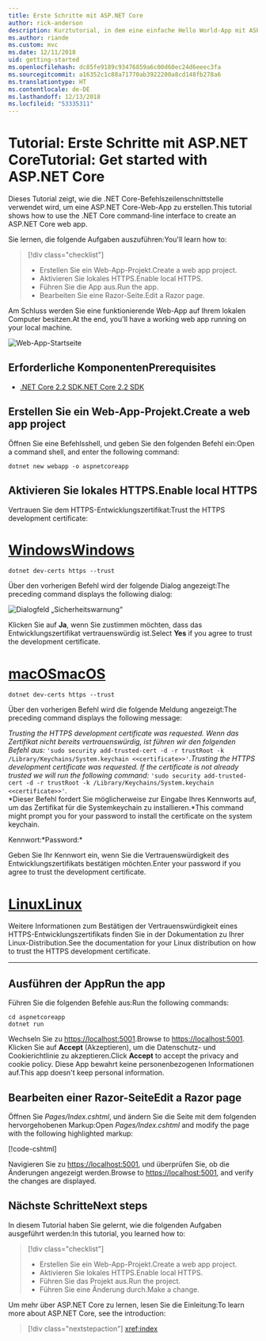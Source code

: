 ```yaml
---
title: Erste Schritte mit ASP.NET Core
author: rick-anderson
description: Kurztutorial, in dem eine einfache Hello World-App mit ASP.NET Core erstellt und ausgeführt wird.
ms.author: riande
ms.custom: mvc
ms.date: 12/11/2018
uid: getting-started
ms.openlocfilehash: dc85fe9189c93476859a6c00d60ec24d6eeec3fa
ms.sourcegitcommit: a16352c1c88a71770ab3922200a8cd148fb278a6
ms.translationtype: HT
ms.contentlocale: de-DE
ms.lasthandoff: 12/13/2018
ms.locfileid: "53335311"
---
```

# <a name="tutorial-get-started-with-aspnet-core"></a><span data-ttu-id="6e4fa-103">Tutorial: Erste Schritte mit ASP.NET Core</span><span class="sxs-lookup"><span data-stu-id="6e4fa-103">Tutorial: Get started with ASP.NET Core</span></span>

<span data-ttu-id="6e4fa-104">Dieses Tutorial zeigt, wie die .NET Core-Befehlszeilenschnittstelle verwendet wird, um eine ASP.NET Core-Web-App zu erstellen.</span><span class="sxs-lookup"><span data-stu-id="6e4fa-104">This tutorial shows how to use the .NET Core command-line interface to create an ASP.NET Core web app.</span></span>

<span data-ttu-id="6e4fa-105">Sie lernen, die folgende Aufgaben auszuführen:</span><span class="sxs-lookup"><span data-stu-id="6e4fa-105">You'll learn how to:</span></span>

> [!div class="checklist"]
> * <span data-ttu-id="6e4fa-106">Erstellen Sie ein Web-App-Projekt.</span><span class="sxs-lookup"><span data-stu-id="6e4fa-106">Create a web app project.</span></span>
> * <span data-ttu-id="6e4fa-107">Aktivieren Sie lokales HTTPS.</span><span class="sxs-lookup"><span data-stu-id="6e4fa-107">Enable local HTTPS.</span></span>
> * <span data-ttu-id="6e4fa-108">Führen Sie die App aus.</span><span class="sxs-lookup"><span data-stu-id="6e4fa-108">Run the app.</span></span>
> * <span data-ttu-id="6e4fa-109">Bearbeiten Sie eine Razor-Seite.</span><span class="sxs-lookup"><span data-stu-id="6e4fa-109">Edit a Razor page.</span></span>

<span data-ttu-id="6e4fa-110">Am Schluss werden Sie eine funktionierende Web-App auf Ihrem lokalen Computer besitzen.</span><span class="sxs-lookup"><span data-stu-id="6e4fa-110">At the end, you'll have a working web app running on your local machine.</span></span>

![Web-App-Startseite](_static/home-page.png)

## <a name="prerequisites"></a><span data-ttu-id="6e4fa-112">Erforderliche Komponenten</span><span class="sxs-lookup"><span data-stu-id="6e4fa-112">Prerequisites</span></span>

* [<span data-ttu-id="6e4fa-113">.NET Core 2.2 SDK</span><span class="sxs-lookup"><span data-stu-id="6e4fa-113">.NET Core 2.2 SDK</span></span>](https://www.microsoft.com/net/download/all)

## <a name="create-a-web-app-project"></a><span data-ttu-id="6e4fa-114">Erstellen Sie ein Web-App-Projekt.</span><span class="sxs-lookup"><span data-stu-id="6e4fa-114">Create a web app project</span></span>

<span data-ttu-id="6e4fa-115">Öffnen Sie eine Befehlsshell, und geben Sie den folgenden Befehl ein:</span><span class="sxs-lookup"><span data-stu-id="6e4fa-115">Open a command shell, and enter the following command:</span></span>

```console
dotnet new webapp -o aspnetcoreapp
```

## <a name="enable-local-https"></a><span data-ttu-id="6e4fa-116">Aktivieren Sie lokales HTTPS.</span><span class="sxs-lookup"><span data-stu-id="6e4fa-116">Enable local HTTPS</span></span>

<span data-ttu-id="6e4fa-117">Vertrauen Sie dem HTTPS-Entwicklungszertifikat:</span><span class="sxs-lookup"><span data-stu-id="6e4fa-117">Trust the HTTPS development certificate:</span></span>

# <a name="windowstabwindows"></a>[<span data-ttu-id="6e4fa-118">Windows</span><span class="sxs-lookup"><span data-stu-id="6e4fa-118">Windows</span></span>](#tab/windows)

```console
dotnet dev-certs https --trust
```

<span data-ttu-id="6e4fa-119">Über den vorherigen Befehl wird der folgende Dialog angezeigt:</span><span class="sxs-lookup"><span data-stu-id="6e4fa-119">The preceding command displays the following dialog:</span></span>

![Dialogfeld „Sicherheitswarnung“](_static/cert.png)

<span data-ttu-id="6e4fa-121">Klicken Sie auf **Ja**, wenn Sie zustimmen möchten, dass das Entwicklungszertifikat vertrauenswürdig ist.</span><span class="sxs-lookup"><span data-stu-id="6e4fa-121">Select **Yes** if you agree to trust the development certificate.</span></span>

# <a name="macostabmacos"></a>[<span data-ttu-id="6e4fa-122">macOS</span><span class="sxs-lookup"><span data-stu-id="6e4fa-122">macOS</span></span>](#tab/macos)

```console
dotnet dev-certs https --trust
```

<span data-ttu-id="6e4fa-123">Über den vorherigen Befehl wird die folgende Meldung angezeigt:</span><span class="sxs-lookup"><span data-stu-id="6e4fa-123">The preceding command displays the following message:</span></span>

<span data-ttu-id="6e4fa-124">*Trusting the HTTPS development certificate was requested. Wenn das Zertifikat nicht bereits vertrauenswürdig, ist führen wir den folgenden Befehl aus:*  `'sudo security add-trusted-cert -d -r trustRoot -k /Library/Keychains/System.keychain <<certificate>>'`.</span><span class="sxs-lookup"><span data-stu-id="6e4fa-124">*Trusting the HTTPS development certificate was requested. If the certificate is not already trusted we will run the following command:* `'sudo security add-trusted-cert -d -r trustRoot -k /Library/Keychains/System.keychain <<certificate>>'`.</span></span>  
<span data-ttu-id="6e4fa-125">\*Dieser Befehl fordert Sie möglicherweise zur Eingabe Ihres Kennworts auf, um das Zertifikat für die Systemkeychain zu installieren.</span><span class="sxs-lookup"><span data-stu-id="6e4fa-125">\*This command might prompt you for your password to install the certificate on the system keychain.</span></span>

<span data-ttu-id="6e4fa-126">Kennwort:\*</span><span class="sxs-lookup"><span data-stu-id="6e4fa-126">Password:\*</span></span>

<span data-ttu-id="6e4fa-127">Geben Sie Ihr Kennwort ein, wenn Sie die Vertrauenswürdigkeit des Entwicklungszertifikats bestätigen möchten.</span><span class="sxs-lookup"><span data-stu-id="6e4fa-127">Enter your password if you agree to trust the development certificate.</span></span>

# <a name="linuxtablinux"></a>[<span data-ttu-id="6e4fa-128">Linux</span><span class="sxs-lookup"><span data-stu-id="6e4fa-128">Linux</span></span>](#tab/linux)

<span data-ttu-id="6e4fa-129">Weitere Informationen zum Bestätigen der Vertrauenswürdigkeit eines HTTPS-Entwicklungszertifikats finden Sie in der Dokumentation zu Ihrer Linux-Distribution.</span><span class="sxs-lookup"><span data-stu-id="6e4fa-129">See the documentation for your Linux distribution on how to trust the HTTPS development certificate.</span></span>

---

## <a name="run-the-app"></a><span data-ttu-id="6e4fa-130">Ausführen der App</span><span class="sxs-lookup"><span data-stu-id="6e4fa-130">Run the app</span></span>

<span data-ttu-id="6e4fa-131">Führen Sie die folgenden Befehle aus:</span><span class="sxs-lookup"><span data-stu-id="6e4fa-131">Run the following commands:</span></span>

```console
cd aspnetcoreapp
dotnet run
```

<span data-ttu-id="6e4fa-132">Wechseln Sie zu [https://localhost:5001](https://localhost:5001).</span><span class="sxs-lookup"><span data-stu-id="6e4fa-132">Browse to [https://localhost:5001](https://localhost:5001).</span></span> <span data-ttu-id="6e4fa-133">Klicken Sie auf **Accept** (Akzeptieren), um die Datenschutz- und Cookierichtlinie zu akzeptieren.</span><span class="sxs-lookup"><span data-stu-id="6e4fa-133">Click **Accept** to accept the privacy and cookie policy.</span></span> <span data-ttu-id="6e4fa-134">Diese App bewahrt keine personenbezogenen Informationen auf.</span><span class="sxs-lookup"><span data-stu-id="6e4fa-134">This app doesn't keep personal information.</span></span>

## <a name="edit-a-razor-page"></a><span data-ttu-id="6e4fa-135">Bearbeiten einer Razor-Seite</span><span class="sxs-lookup"><span data-stu-id="6e4fa-135">Edit a Razor page</span></span>

<span data-ttu-id="6e4fa-136">Öffnen Sie *Pages/Index.cshtml*, und ändern Sie die Seite mit dem folgenden hervorgehobenen Markup:</span><span class="sxs-lookup"><span data-stu-id="6e4fa-136">Open *Pages/Index.cshtml* and modify the page with the following highlighted markup:</span></span>

[!code-cshtml[](sample/index.cshtml?highlight=9)]

<span data-ttu-id="6e4fa-137">Navigieren Sie zu [https://localhost:5001](https://localhost:5001), und überprüfen Sie, ob die Änderungen angezeigt werden.</span><span class="sxs-lookup"><span data-stu-id="6e4fa-137">Browse to [https://localhost:5001](https://localhost:5001), and verify the changes are displayed.</span></span>

## <a name="next-steps"></a><span data-ttu-id="6e4fa-138">Nächste Schritte</span><span class="sxs-lookup"><span data-stu-id="6e4fa-138">Next steps</span></span>

<span data-ttu-id="6e4fa-139">In diesem Tutorial haben Sie gelernt, wie die folgenden Aufgaben ausgeführt werden:</span><span class="sxs-lookup"><span data-stu-id="6e4fa-139">In this tutorial, you learned how to:</span></span>

> [!div class="checklist"]
> * <span data-ttu-id="6e4fa-140">Erstellen Sie ein Web-App-Projekt.</span><span class="sxs-lookup"><span data-stu-id="6e4fa-140">Create a web app project.</span></span>
> * <span data-ttu-id="6e4fa-141">Aktivieren Sie lokales HTTPS.</span><span class="sxs-lookup"><span data-stu-id="6e4fa-141">Enable local HTTPS.</span></span>
> * <span data-ttu-id="6e4fa-142">Führen Sie das Projekt aus.</span><span class="sxs-lookup"><span data-stu-id="6e4fa-142">Run the project.</span></span>
> * <span data-ttu-id="6e4fa-143">Führen Sie eine Änderung durch.</span><span class="sxs-lookup"><span data-stu-id="6e4fa-143">Make a change.</span></span>

<span data-ttu-id="6e4fa-144">Um mehr über ASP.NET Core zu lernen, lesen Sie die Einleitung:</span><span class="sxs-lookup"><span data-stu-id="6e4fa-144">To learn more about ASP.NET Core, see the introduction:</span></span>

> [!div class="nextstepaction"]
> <xref:index>
